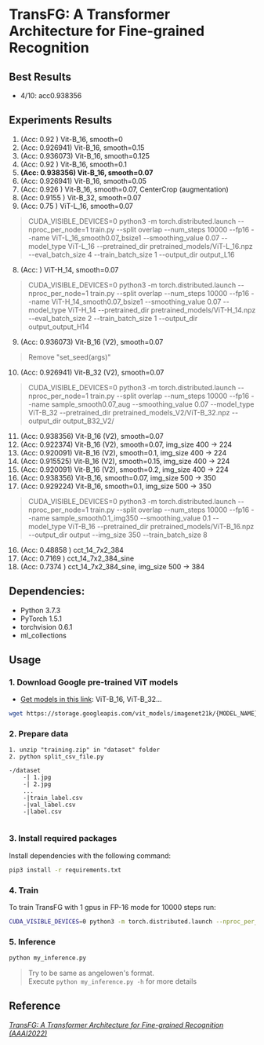 # TransFG: A Transformer Architecture for Fine-grained Recognition

## Best Results 
* 4/10: acc0.938356

## Experiments Results

1. (Acc: 0.92    ) Vit-B_16, smooth=0
2. (Acc: 0.926941) Vit-B_16, smooth=0.15 
2. (Acc: 0.936073) Vit-B_16, smooth=0.125 
2. (Acc: 0.92    ) Vit-B_16, smooth=0.1
3. **(Acc: 0.938356) Vit-B_16, smooth=0.07**
4. (Acc: 0.926941) Vit-B_16, smooth=0.05
5. (Acc: 0.926   ) Vit-B_16, smooth=0.07, CenterCrop (augmentation)
6. (Acc: 0.9155  ) Vit-B_32, smooth=0.07
7. (Acc: 0.75    ) ViT-L_16, smooth=0.07
> CUDA_VISIBLE_DEVICES=0 python3 -m torch.distributed.launch --nproc_per_node=1 train.py  --split overlap --num_steps 10000 --fp16 --name ViT-L_16_smooth0.07_bsize1 --smoothing_value 0.07 --model_type ViT-L_16 --pretrained_dir pretrained_models/ViT-L_16.npz --eval_batch_size 4 --train_batch_size 1 --output_dir output_L16
8. (Acc: ) ViT-H_14, smooth=0.07
> CUDA_VISIBLE_DEVICES=0 python3 -m torch.distributed.launch --nproc_per_node=1 train.py  --split overlap --num_steps 10000 --fp16 --name ViT-H_14_smooth0.07_bsize1 --smoothing_value 0.07 --model_type ViT-H_14 --pretrained_dir pretrained_models/ViT-H_14.npz --eval_batch_size 2 --train_batch_size 1 --output_dir output_output_H14
9. (Acc: 0.936073) Vit-B_16 (V2), smooth=0.07

> Remove "set_seed(args)"

10. (Acc: 0.926941) Vit-B_32 (V2), smooth=0.07
> CUDA_VISIBLE_DEVICES=0 python3 -m torch.distributed.launch --nproc_per_node=1 train.py  --split overlap --num_steps 10000 --fp16 --name sample_smooth0.07_aug --smoothing_value 0.07 --model_type ViT-B_32 --pretrained_dir pretrained_models_V2/ViT-B_32.npz --output_dir output_B32_V2/
11. (Acc: 0.938356) Vit-B_16 (V2), smooth=0.07
12. (Acc: 0.922374) Vit-B_16 (V2), smooth=0.07, img_size 400 -> 224
13. (Acc: 0.920091) Vit-B_16 (V2), smooth=0.1, img_size 400 -> 224
14. (Acc: 0.915525) Vit-B_16 (V2), smooth=0.15, img_size 400 -> 224
15. (Acc: 0.920091) Vit-B_16 (V2), smooth=0.2, img_size 400 -> 224
16. (Acc: 0.938356) Vit-B_16, smooth=0.07, img_size 500 -> 350 
17. (Acc: 0.929224) Vit-B_16, smooth=0.1, img_size 500 -> 350 
> CUDA_VISIBLE_DEVICES=0 python3 -m torch.distributed.launch --nproc_per_node=1 train.py  --split overlap --num_steps 10000 --fp16 --name sample_smooth0.1_img350 --smoothing_value 0.1 --model_type ViT-B_16 --pretrained_dir pretrained_models/ViT-B_16.npz --output_dir output --img_size 350 --train_batch_size 8

16. (Acc: 0.48858 ) cct_14_7x2_384
16. (Acc: 0.7169  ) cct_14_7x2_384_sine
16. (Acc: 0.7374  ) cct_14_7x2_384_sine, img_size 500 -> 384 


## Dependencies:
+ Python 3.7.3
+ PyTorch 1.5.1
+ torchvision 0.6.1
+ ml_collections

## Usage
### 1. Download Google pre-trained ViT models

* [Get models in this link](https://console.cloud.google.com/storage/vit_models/): ViT-B_16, ViT-B_32...
```bash
wget https://storage.googleapis.com/vit_models/imagenet21k/{MODEL_NAME}.npz
```

### 2. Prepare data

```
1. unzip "training.zip" in "dataset" folder
2. python split_csv_file.py
```
```
-/dataset
    -| 1.jpg
    -| 2.jpg
    ...
    -|train_label.csv
    -|val_label.csv
    -|label.csv
    
```

### 3. Install required packages

Install dependencies with the following command:

```bash
pip3 install -r requirements.txt
```

### 4. Train

To train TransFG with 1 gpus in FP-16 mode for 10000 steps run:

```bash
CUDA_VISIBLE_DEVICES=0 python3 -m torch.distributed.launch --nproc_per_node=1 train.py  --split overlap --num_steps 10000 --fp16 --name sample_smooth0.07 --smoothing_value 0.07 --model_type ViT-B_16 --pretrained_dir pretrained_models/ViT-B_16.npz --output_dir output
```

### 5. Inference
```bash
python my_inference.py
```
> Try to be same as angelowen's format.  
> Execute `python my_inference.py -h` for more details


## Reference
[*TransFG: A Transformer Architecture for Fine-grained Recognition (AAAI2022)*](https://arxiv.org/abs/2103.07976)  


